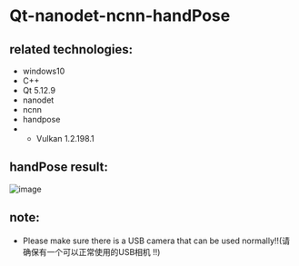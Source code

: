 # Qt-nanodet-ncnn-handPose
## related technologies:
* windows10
* C++
* Qt 5.12.9
* nanodet
* ncnn
* handpose
* * Vulkan 1.2.198.1

## handPose result:
 ![image](https://github.com/superbayes/Qt-nanodet-ncnn-handPose/blob/main/image/handPose_result.gif)
 
## note:
* Please make sure there is a USB camera that can be used normally!!(请确保有一个可以正常使用的USB相机 !!)
